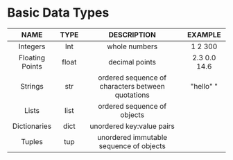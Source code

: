


# Basic Data Types

| NAME | TYPE |DESCRIPTION|EXAMPLE
|:--:|:------:|:--:|:-:|
| Integers | Int | whole numbers| 1 2 300 |
|Floating Points| float| decimal points| 2.3 0.0 14.6|
|Strings| str| ordered sequence of characters between quotations|"hello" "
|Lists|list|ordered sequence of objects|
|Dictionaries| dict| unordered key:value pairs|
|Tuples| tup| unordered immutable sequence of objects

<!--stackedit_data:
eyJoaXN0b3J5IjpbMTY5NjA4MDU1NCwxOTk0MDU0LDIwNDAyOT
c2MjJdfQ==
-->